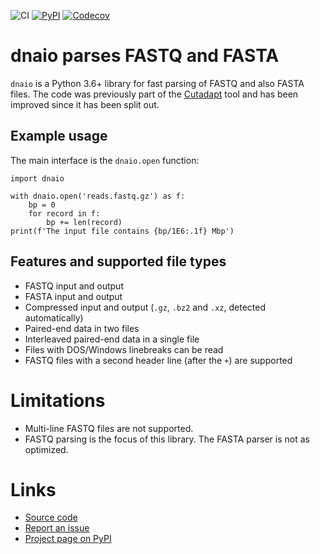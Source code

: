 ![CI](https://github.com/marcelm/dnaio/workflows/CI/badge.svg)
[![PyPI](https://img.shields.io/pypi/v/dnaio.svg?branch=master)](https://pypi.python.org/pypi/dnaio)
[![Codecov](https://codecov.io/gh/marcelm/dnaio/branch/master/graph/badge.svg)](https://codecov.io/gh/marcelm/dnaio)

# dnaio parses FASTQ and FASTA

`dnaio` is a Python 3.6+ library for fast parsing of FASTQ and also FASTA files. The code was previously part of the
[Cutadapt](https://cutadapt.readthedocs.io/) tool and has been improved since it has been split out.


## Example usage

The main interface is the `dnaio.open` function:

    import dnaio

    with dnaio.open('reads.fastq.gz') as f:
        bp = 0
        for record in f:
            bp += len(record)
    print(f'The input file contains {bp/1E6:.1f} Mbp')


## Features and supported file types

- FASTQ input and output
- FASTA input and output
- Compressed input and output (`.gz`, `.bz2` and `.xz`, detected automatically)
- Paired-end data in two files
- Interleaved paired-end data in a single file
- Files with DOS/Windows linebreaks can be read
- FASTQ files with a second header line (after the `+`) are supported


# Limitations

- Multi-line FASTQ files are not supported.
- FASTQ parsing is the focus of this library. The FASTA parser is not as optimized.


# Links

* [Source code](https://github.com/marcelm/dnaio/)
* [Report an issue](https://github.com/marcelm/dnaio/issues)
* [Project page on PyPI](https://pypi.python.org/pypi/dnaio/)
